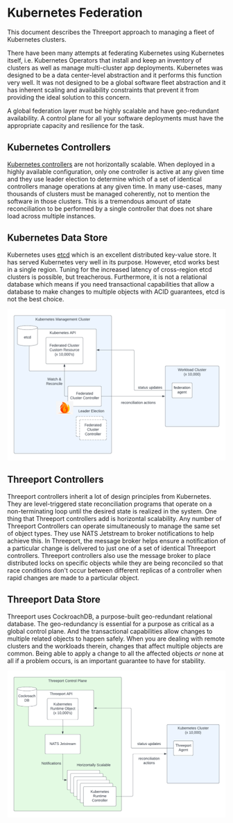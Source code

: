 # Kubernetes Federation

This document describes the Threeport approach to managing a fleet of Kubernetes
clusters.

There have been many attempts at federating Kubernetes using Kubernetes itself,
i.e. Kubernetes Operators that install and keep an inventory of clusters as well
as manage multi-cluster app deployments.  Kubernetes was designed to be a
data center-level abstraction and it performs this function very well.  It was
not designed to be a global software fleet abstraction and it has inherent
scaling and availability constraints that prevent it from providing the ideal
solution to this concern.

A global federation layer must be highly scalable and have geo-redundant
availability.  A control plane for all your software deployments must have the
appropriate capacity and resilience for the task.

## Kubernetes Controllers

[Kubernetes controllers](https://kubernetes.io/docs/concepts/architecture/controller/)
are not horizontally scalable.  When deployed in a highly
available configuration, only one controller is active at any given time and
they use leader election to determine which of a set of identical controllers
manage operations at any given time.  In many use-cases, many thousands of
clusters must be managed coherently, not to mention the software in those
clusters.  This is a tremendous amount of state reconciliation to be performed by
a single controller that does not share load across multiple instances.

## Kubernetes Data Store

Kubernetes uses [etcd](https://etcd.io/) which is an excellent distributed
key-value store.  It has served Kubernetes very well in its purpose.  However,
etcd works best in a single region.  Tuning for the increased latency of
cross-region etcd clusters is possible, but treacherous.  Furthermore, it is not
a relational database which means if you need transactional capabilities that
allow a database to make changes to multiple objects with ACID guarantees, etcd
is not the best choice.

![Federating Kubernetes with Kubernetes](../img/KubernetesFederationWithKubernetes.png)

## Threeport Controllers

Threeport controllers inherit a lot of design principles from Kubernetes.  They
are level-triggered state reconciliation programs that operate on a non-terminating
loop until the desired state is realized in the system.  One thing that
Threeport controllers add is horizontal scalability.  Any number of Threeport
Controllers can operate simultaneously to manage the same set of object types.
They use NATS Jetstream to broker notifications to help achieve this.  In
Threeport, the message broker helps ensure a notification of a particular change
is delivered to just one of a set of identical Threeport controllers.  Threeport
controllers also use the message broker to place distributed locks on specific
objects while they are being reconciled so that race conditions don't occur
between different replicas of a controller when rapid changes are made to a
particular object.

## Threeport Data Store

Threeport uses CockroachDB, a purpose-built geo-redundant relational database.  The
geo-redundancy is essential for a purpose as critical as a global control plane.  And the
transactional capabilities allow changes to multiple related objects to happen
safely.  When you are dealing with remote clusters and the workloads therein,
changes that affect multiple objects are common.  Being able to apply a change
to all the affected objects _or_ none at all if a problem occurs, is an
important guarantee to have for stability.

![Federating Kubernetes with Threeport](../img/ThreeportKubernetesFederation.png)

